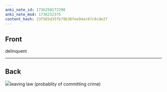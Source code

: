 ```yaml
---
anki_note_id: 1736250172298
anki_note_mod: 1736252375
content_hash: 23f565d35fb79b30fee94ac67c8cde27
---
```


## Front

delinquent

<hr/>

## Back

![](paste-1149f4ac2d3a23a6b0c57ce88a22daaa05ec8713.jpg)leaving law (probablity of committing crime)